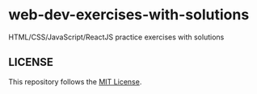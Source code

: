 # web-dev-exercises-with-solutions
HTML/CSS/JavaScript/ReactJS practice exercises with solutions

## LICENSE
This repository follows the [MIT License](https://github.com/janusnic/janusnic.github.io/LICENSE).


